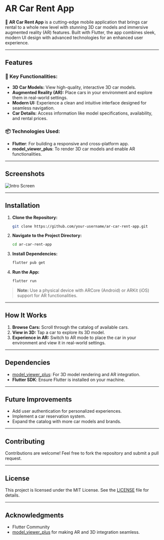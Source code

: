 # AR Car Rent App

🚗 **AR Car Rent App** is a cutting-edge mobile application that brings car rental to a whole new level with stunning 3D car models and immersive augmented reality (AR) features. Built with Flutter, the app combines sleek, modern UI design with advanced technologies for an enhanced user experience.

---

## Features

### 🌟 Key Functionalities:
- **3D Car Models:** View high-quality, interactive 3D car models.
- **Augmented Reality (AR):** Place cars in your environment and explore them in real-world settings.
- **Modern UI:** Experience a clean and intuitive interface designed for seamless navigation.
- **Car Details:** Access information like model specifications, availability, and rental prices.

### 📦 Technologies Used:
- **Flutter**: For building a responsive and cross-platform app.
- **model_viewer_plus**: To render 3D car models and enable AR functionalities.

---

## Screenshots

![Intro Screen]([https://github.com/RAHUL277227/Nike-Shoes-App/blob/main/iphone-x-mockup%20(1).png](https://github.com/RAHUL277227/AR-Car-Rent-App/blob/main/ar_flutter_app/iphone-multiple-screens-mockup.png))

---

## Installation

1. **Clone the Repository:**
   ```bash
   git clone https://github.com/your-username/ar-car-rent-app.git
   ```

2. **Navigate to the Project Directory:**
   ```bash
   cd ar-car-rent-app
   ```

3. **Install Dependencies:**
   ```bash
   flutter pub get
   ```

4. **Run the App:**
   ```bash
   flutter run
   ```

> **Note:** Use a physical device with ARCore (Android) or ARKit (iOS) support for AR functionalities.

---

## How It Works

1. **Browse Cars:** Scroll through the catalog of available cars.
2. **View in 3D:** Tap a car to explore its 3D model.
3. **Experience in AR:** Switch to AR mode to place the car in your environment and view it in real-world settings.

---

## Dependencies

- [model_viewer_plus](https://pub.dev/packages/model_viewer_plus): For 3D model rendering and AR integration.
- **Flutter SDK**: Ensure Flutter is installed on your machine.

---

## Future Improvements

- Add user authentication for personalized experiences.
- Implement a car reservation system.
- Expand the catalog with more car models and brands.

---

## Contributing

Contributions are welcome! Feel free to fork the repository and submit a pull request.

---

## License

This project is licensed under the MIT License. See the [LICENSE](LICENSE) file for details.

---

## Acknowledgments

- Flutter Community
- [model_viewer_plus](https://pub.dev/packages/model_viewer_plus) for making AR and 3D integration seamless.
